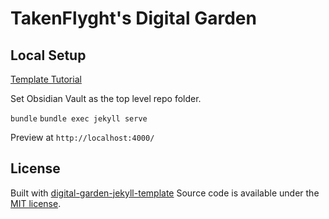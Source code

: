 # TakenFlyght's Digital Garden

## Local Setup
[Template Tutorial](https://maximevaillancourt.com/blog/setting-up-your-own-digital-garden-with-jekyll)

Set Obsidian Vault as the top level repo folder. 

`bundle`
`bundle exec jekyll serve`

Preview at `http://localhost:4000/`

## License
Built with [digital-garden-jekyll-template](https://github.com/maximevaillancourt/digital-garden-jekyll-template) 
Source code is available under the [MIT license](LICENSE.md).
